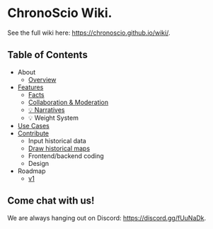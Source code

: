 # ChronoScio Wiki.

See the full wiki here: https://chronoscio.github.io/wiki/.

## Table of Contents

- About
  - [Overview](./about/overview.md)
- [Features](./features/index.md)
  - [Facts](./features/facts.md)
  - [Collaboration & Moderation](./features/collaboration_moderation.md)
  - [💡 Narratives](./features/narratives.md)
  - 💡 Weight System
- [Use Cases](./use_cases/index.md)
- [Contribute](./contribute/index.md)
  - Input historical data
  - [Draw historical maps](./contribute/draw_historical_maps.md)
  - Frontend/backend coding
  - Design
- Roadmap
  - [v1](./roadmap/v1.md)

## Come chat with us!

We are always hanging out on Discord: https://discord.gg/fUuNaDk.
